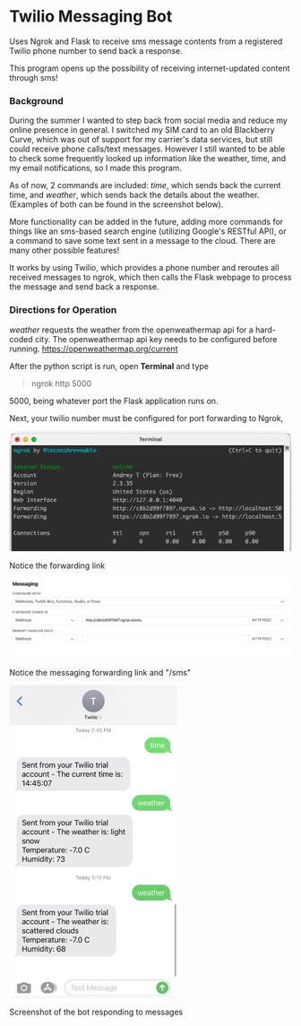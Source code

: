# Twilio Messaging Bot
Uses Ngrok and Flask to receive sms message contents from a registered Twilio phone number to send back a response.
 
This program opens up the possibility of receiving internet-updated content through sms!

### Background

During the summer I wanted to step back from social media and reduce my online presence in general. I switched my SIM card to an old Blackberry Curve, which was out of support for my carrier's data services, but still could receive phone calls/text messages. However I still wanted to be able to check some frequently looked up information like the weather, time, and my email notifications, so I made this program. 

As of now, 2 commands are included: *time*, which sends back the current time, and *weather*, which sends back the details about the weather. (Examples of both can be found in the screenshot below).

More functionality can be added in the future, adding more commands for things like an sms-based search engine (utilizing Google's RESTful API), or a command to save some text sent in a message to the cloud. There are many other possible features!

It works by using Twilio, which provides a phone number and reroutes all received messages to ngrok, which then calls the Flask webpage to process the message and send back a response.

### Directions for Operation

*weather* requests the weather from the openweathermap api for a hard-coded city. The openweathermap api key needs to be configured before running.
https://openweathermap.org/current

After the python script is run, open **Terminal** and type 
>ngrok http 5000

5000, being whatever port the Flask application runs on.

Next, your twilio number must be configured for port forwarding to Ngrok,

![Screenshot of my Ngrok configuration](/Screenshots/ngrok.jpg)

Notice the forwarding link

![Screenshot of my Twilio forwarding configuration](/Screenshots/twilio.jpg)

Notice the messaging forwarding link and "/sms"

<img width="300" src="https://github.com/andreytakhtamirov/Twilio-Messaging-Bot/blob/main/Screenshots/messages.jpg">

Screenshot of the bot responding to messages
